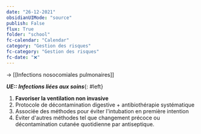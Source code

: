 ```yaml
---
date: "26-12-2021"
obsidianUIMode: "source"
publish: False
flux: True
folder: "school"
fc-calendar: "Calendar"
category: "Gestion des risques"
fc-category: "Gestion des risques"
fc-date: "❌"
---
```

→ [[Infections nosocomiales pulmonaires]]

***UE:: Infections liées aux soins***{: #left}  

1. **Favoriser la ventilation non invasive**
2. Protocole de décontamination digestive + antibiothérapie systématique
3. Associée des méthodes pour éviter l'intubation en première intention
4. Éviter d'autres méthodes tel que changement précoce ou décontamination cutanée quotidienne par antiseptique.